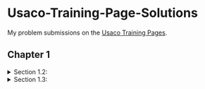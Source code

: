 

# Usaco-Training-Page-Solutions
My problem submissions on the [Usaco Training Pages](https://train.usaco.org/usacogate).


## Chapter 1

<details>
<summary>Section 1.2: </summary>
 
  <br>
  
| Problem  |      My Sol  |
|--    | --|
| 1.2.1 [Your Ride Is Here](https://train.usaco.org/usacoprob2?a=JOFfbFzZIvB&S=ride)           |  [Java Solution](/Section%201.2/Your%20Ride%20Is%20Here/ride.java)   |
| 1.2.2 [Greedy Gift Givers](https://train.usaco.org/usacoprob2?a=JOFfbFzZIvB&S=gift1)         |  [Java Solution](/Section%201.2/Greedy%20Gift%20Givers/gift1.java)   |
| 1.2.3 [Friday the Thirteenth](https://train.usaco.org/usacoprob2?a=JOFfbFzZIvB&S=friday)     |  [Java Solution](/Section%201.2/Friday%20the%20Thirteenth/friday.java)   |
| 1.2.4 [Broken Necklace](https://train.usaco.org/usacoprob2?a=JOFfbFzZIvB&S=beads)            |  [Java Solution](/Section%201.2/Broken%20Necklace/beads.java)   |
</details>

<details>
<summary>Section 1.3: </summary>
 
  <br>
  
| Problem  |      My Sol  |
|--    | --|
| 1.3.1 Milking Cows         |  [Java Solution](/Section%201.3/Milking%20Cows/milk2.java)   |
| 1.3.2 Transformations         |  [Java Solution](/Section%201.3/Transformations/transform.java)   |
| 1.3.3 Name That Number         |  [Java Solution](/Section%201.3/Name%20That%20Number/namenum.java)   |
| 1.3.4 Palindromic Squares         |  [Java Solution](/Section%201.3/Palindromic%20Squares/palsquare.java)   | 
| 1.3.5 Dual Palindromes        |  [Java Solution](/Section%201.3/Dual%20Palindromes/dualpal.java)   | 

</details>

